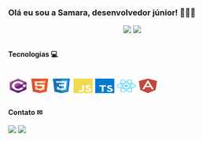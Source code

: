 ### Olá eu sou a Samara, desenvolvedor júnior! 👩🏻‍💻


<div align="center">
<img height="180em" src="https://github-readme-stats.vercel.app/api?username=sssamarasantos&show_icons=true&theme=radical&include_all_commits=true&count_private=true"/>
<img height="180em" src="https://github-readme-stats.vercel.app/api/top-langs/?username=sssamarasantos&layout=compact&langs_count=6&theme=radical&hide=PHP"/>
</div>

##
#### Tecnologias 💻

<div style="display: inline_block"><br>
  <img align="center" alt="Csharp-Icon" height="30" width="40" src="https://raw.githubusercontent.com/devicons/devicon/master/icons/csharp/csharp-original.svg">
    <img align="center" alt="HTML-Icon" height="30" width="40" src="https://raw.githubusercontent.com/devicons/devicon/master/icons/html5/html5-original.svg">
  <img align="center" alt="CSS-Icon" height="30" width="40" src="https://raw.githubusercontent.com/devicons/devicon/master/icons/css3/css3-original.svg">
  <img align="center" alt="JavaScript-Icon" height="30" width="40" src="https://raw.githubusercontent.com/devicons/devicon/master/icons/javascript/javascript-plain.svg">
  <img align="center" alt="TypeScript-Icon" height="30" width="40" src="https://raw.githubusercontent.com/devicons/devicon/master/icons/typescript/typescript-plain.svg">
    <img align="center" alt="React-Icon" height="30" width="40" src="https://raw.githubusercontent.com/devicons/devicon/master/icons/react/react-original.svg">
  <img align="center" alt="Angular-Icon" height="30" width="40" src="https://raw.githubusercontent.com/devicons/devicon/master/icons/angularjs/angularjs-plain.svg">
  
##
#### Contato ✉

<div> 
  <a href="https://www.linkedin.com/in/sssamarasantos" target="_blank"><img src="https://img.shields.io/badge/LinkedIn-0077B5?style=for-the-badge&logo=linkedin&logoColor=white" target="_blank"></a> 
    <a href="mailto:samara.souza2013@outlook.com" target="_blank"><img src="https://img.shields.io/badge/Microsoft_Outlook-0078D4?style=for-the-badge&logo=microsoft-outlook&logoColor=white" target="_blank"></a> 
</div>
